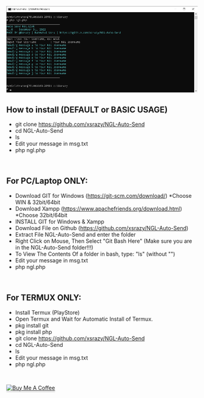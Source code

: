![](screenshot.png)
<br/>

## How to install (DEFAULT or BASIC USAGE)
* git clone https://github.com/xsrazy/NGL-Auto-Send
* cd NGL-Auto-Send
* ls
* Edit your message in msg.txt
* php ngl.php
<br/>

## For PC/Laptop ONLY:
* Download GIT for Windows (https://git-scm.com/download/) *Choose WIN & 32bit/64bit
* Download Xampp (https://www.apachefriends.org/download.html) *Choose 32bit/64bit
* INSTALL GIT for Windows & Xampp
* Download File on Github (https://github.com/xsrazy/NGL-Auto-Send)
* Extract File NGL-Auto-Send and enter the folder
* Right Click on Mouse, Then Select "Git Bash Here" (Make sure you are in the NGL-Auto-Send folder!!!)
* To View The Contents Of a folder in bash, type: "ls" (without "")
* Edit your message in msg.txt
* php ngl.php
<br/>

## For TERMUX ONLY:
* Install Termux (PlayStore)
* Open Termux and Wait for Automatic Install of Termux.
* pkg install git
* pkg install php
* git clone https://github.com/xsrazy/NGL-Auto-Send
* cd NGL-Auto-Send
* ls
* Edit your message in msg.txt
* php ngl.php
	
<br/>

<a href="https://www.buymeacoffee.com/xsrazy" target="_blank"><img src="https://www.buymeacoffee.com/assets/img/custom_images/orange_img.png" alt="Buy Me A Coffee" style="height: 41px !important;width: 174px !important;box-shadow: 0px 3px 2px 0px rgba(190, 190, 190, 0.5) !important;-webkit-box-shadow: 0px 3px 2px 0px rgba(190, 190, 190, 0.5) !important;" ></a>